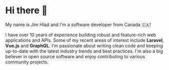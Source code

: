 # Hi there 👋

My name is Jim Hlad and I'm a software developer from Canada 🇨🇦!

I have over 10 years of experience building robust and feature-rich web applications and APIs. Some of my recent areas of interest include **Laravel**, **Vue.js** and **GraphQL**. I'm passionate about writing clean code and keeping up-to-date with the latest industry trends and best practices. I'm also a big believer in open source software and enjoy contributing to various community projects.
